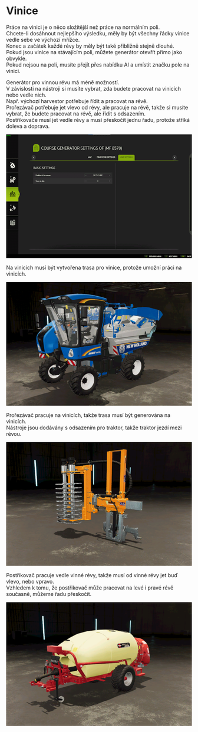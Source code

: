 # Vinice
  
Práce na vinici je o něco složitější než práce na normálním poli.  
Chcete-li dosáhnout nejlepšího výsledku, měly by být všechny řádky vinice vedle sebe ve výchozí mřížce.  
Konec a začátek každé révy by měly být také přibližně stejně dlouhé.  
Pokud jsou vinice na stávajícím poli, můžete generátor otevřít přímo jako obvykle.  
Pokud nejsou na poli, musíte přejít přes nabídku AI a umístit značku pole na vinici.  

  
Generátor pro vinnou révu má méně možností.  
V závislosti na nástroji si musíte vybrat, zda budete pracovat na vinicích nebo vedle nich.  
Např. výchozí harvestor potřebuje řídit a pracovat na révě.  
      Prořezávač potřebuje jet vlevo od révy, ale pracuje na révě, takže si musíte vybrat, že budete pracovat na révě, ale řídit s odsazením.  
      Postřikovače musí jet vedle révy a musí přeskočit jednu řadu, protože stříká doleva a doprava.  

![Image](../assets/images/vineworkgen_0_0_765_510.png)
  
Na vinicích musí být vytvořena trasa pro vinice, protože umožní práci na vinicích.  

![Image](../assets/images/vineworkharvest_0_0_765_510.png)
  
Prořezávač pracuje na vinicích, takže trasa musí být generována na vinicích.  
Nástroje jsou dodávány s odsazením pro traktor, takže traktor jezdí mezi révou.  

![Image](../assets/images/vineworkpruner_0_0_765_510.png)
  
Postřikovač pracuje vedle vinné révy, takže musí od vinné révy jet buď vlevo, nebo vpravo.  
Vzhledem k tomu, že postřikovač může pracovat na levé i pravé révě současně, můžeme řadu přeskočit.  

![Image](../assets/images/vineworkspray_0_0_765_510.png)